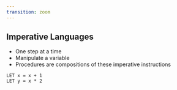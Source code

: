 ```yaml
---
transition: zoom
---
```


## Imperative Languages

- One step at a time
- Manipulate a variable
- Procedures are compositions of these imperative instructions

```
LET x = x + 1
LET y = x * 2
```